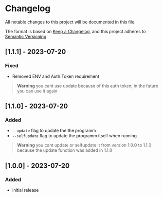 # Changelog

All notable changes to this project will be documented in this file.

The format is based on [Keep a Changelog](https://keepachangelog.com/en/1.0.0/),
and this project adheres to [Semantic Versioning](https://semver.org/spec/v2.0.0.html).

## [1.1.1] - 2023-07-20
### Fixed
- Removed ENV and Auth Token requirement
> **Warning**
> you cant use update because of this auth token, in the future you can use it again

## [1.1.0] - 2023-07-20

### Added
- `--update` flag to update the the programm
- `--selfupdate` flag to update the programm itself when running

> **Warning**
> you cant update or selfupdate it from version 1.0.0 to 1.1.0 because the update function was added in 1.1.0

## [1.0.0] - 2023-07-20

### Added
- initial release
